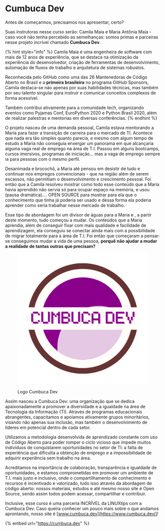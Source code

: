 # Cumbuca Dev

Antes de começarmos, precisamos nos apresentar, certo?

Suas instrutoras nesse curso serão: Camila Maia e Maria Antônia Maia - caso você não tenha percebido as semelhanças: somos primas e parceiras nesse projeto incrível chamado **Cumbuca Dev**.



{% hint style="info" %}
Camila Maia é uma engenheira de software com mais de 12 anos de experiência, que se destaca na otimização da experiência do desenvolvedor, criação de ferramentas de desenvolvimento, automação de fluxos de trabalho e arquitetura de sistemas robustos.

Reconhecida pelo GitHub como uma das 26 Mantenedoras de Código Aberto no Brasil e a **primeira brasileira** no programa GitHub Sponsors, Camila destaca-se não apenas por suas habilidades técnicas, mas também por seu talento singular para instruir e comunicar conceitos complexos de forma acessível.

Também contribui ativamente para a comunidade tech, organizando eventos como Pyjamas Conf, EuroPython 2020 e Python Brasil 2020, além de realizar palestras e mentorias em diversas conferências.
{% endhint %}



O projeto nasceu de uma demanda pessoal, Camila estava mentorando a Maria para fazer a transição de carreira para o mercado de TI. Acontece que nada era tão simples quanto parecia, e mesmo com algum tempo de estudo a Maria não conseguia enxergar um panorama em que alcançaria alguma vaga real de emprego na área de T.I. Passou em alguns bootcamps, cursos imersivos, programas de iniciação... mas a vaga de emprego sempre ia para pessoas com o mesmo perfil.&#x20;



Desanimada e brocochô, a Maria até pensou em desistir de tudo e continuar nos empregos convencionais - que na região além de serem escassos, não permitiam o desenvolvimento e crescimento pessoal. Foi então que a Camila resolveu mostrar como todo esse conteúdo que a Maria havia aprendido não servia só para ocupar espaço na memória, e usou (pausa dramática).... OPEN SOURCE para mostrar para ela que o conhecimento que tinha já poderia ser usado e dessa forma ela poderia aprender como seria trabalhar nesse mercado de trabalho. &#x20;



Esse tipo de abordagem foi um divisor de águas para a Maria e , a partir deste momento, tudo começou a mudar. Os conteúdos que a Maria aprendia, além de conseguir fixar com mais qualidade e facilidade de aprendizagem, ela conseguiu se conectar ainda mais com a possibilidade de migrar totalmente para a área de T.I. Foi então que começaram a pensar: se conseguimos mudar a vida de uma pessoa, **porquê não ajudar a mudar a realidade de tantas outras que precisam?**

<figure><img src="../.gitbook/assets/logo-light-transparent.png" alt="Um logotipo redondo com um círculo roxo com uma borda marrom e um anel branco dentro da borda - como se fosse um coco seco visto de cima. No centro há um banner horizontal branco com texto pixelado onde se lê &#x22;CUMBUCA DEV&#x22; em roxo."><figcaption><p>Logo Cumbuca Dev</p></figcaption></figure>

Assim nasceu a Cumbuca Dev: uma organização que se dedica apaixonadamente a promover a diversidade e a igualdade na área de Tecnologia da Informação (TI). Através de programas educacionais abrangentes, capacitamos e apoiamos ativamente grupos minoritários, visando não apenas sua inclusão, mas também o desenvolvimento de líderes em potencial dentro de cada setor.&#x20;



Utilizamos a metodologia desenvolvida de aprendizado constante com uso de Código Aberto para poder romper o ciclo vicioso que impede muitos indivíduos de conquistarem oportunidades no setor de TI: a falta de experiência que dificulta a obtenção de emprego e a impossibilidade de adquirir experiência sem trabalho na área.



Acreditamos na importância de colaboração, transparência e igualdade de oportunidades, e estamos comprometidas em promover um ambiente de T.I. mais justo e inclusivo, onde o compartilhamento de conhecimento e recursos é incentivado e valorizado, tudo isso através da abordagem de código aberto: nossos materiais, estudos e até mesmo nosso site é Open Source, sendo assim todos podem acessar, compartilhar e contribuir.&#x20;



Inclusive, esse curso é uma parceria INCRÍVEL da LINUXtips com a Cumbuca Dev. Caso queira conhecer um pouco mais sobre o que andamos aprontando, nosso site é [www.cumbuca.dev](https://www.cumbuca.dev/)!



{% embed url="https://cumbuca.dev" %}
